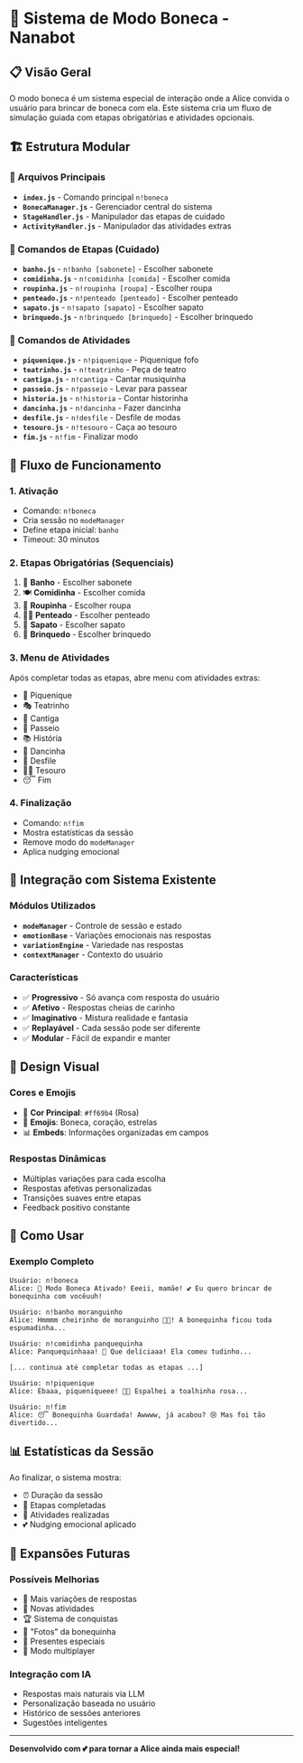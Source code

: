 # 🎀 Sistema de Modo Boneca - Nanabot

## 📋 Visão Geral

O modo boneca é um sistema especial de interação onde a Alice convida o usuário para brincar de boneca com ela. Este sistema cria um fluxo de simulação guiada com etapas obrigatórias e atividades opcionais.

## 🏗️ Estrutura Modular

### 📁 Arquivos Principais

- **`index.js`** - Comando principal `n!boneca`
- **`BonecaManager.js`** - Gerenciador central do sistema
- **`StageHandler.js`** - Manipulador das etapas de cuidado
- **`ActivityHandler.js`** - Manipulador das atividades extras

### 📁 Comandos de Etapas (Cuidado)

- **`banho.js`** - `n!banho [sabonete]` - Escolher sabonete
- **`comidinha.js`** - `n!comidinha [comida]` - Escolher comida
- **`roupinha.js`** - `n!roupinha [roupa]` - Escolher roupa
- **`penteado.js`** - `n!penteado [penteado]` - Escolher penteado
- **`sapato.js`** - `n!sapato [sapato]` - Escolher sapato
- **`brinquedo.js`** - `n!brinquedo [brinquedo]` - Escolher brinquedo

### 📁 Comandos de Atividades

- **`piquenique.js`** - `n!piquenique` - Piquenique fofo
- **`teatrinho.js`** - `n!teatrinho` - Peça de teatro
- **`cantiga.js`** - `n!cantiga` - Cantar musiquinha
- **`passeio.js`** - `n!passeio` - Levar para passear
- **`historia.js`** - `n!historia` - Contar historinha
- **`dancinha.js`** - `n!dancinha` - Fazer dancinha
- **`desfile.js`** - `n!desfile` - Desfile de modas
- **`tesouro.js`** - `n!tesouro` - Caça ao tesouro
- **`fim.js`** - `n!fim` - Finalizar modo

## 🎯 Fluxo de Funcionamento

### 1. **Ativação**
- Comando: `n!boneca`
- Cria sessão no `modeManager`
- Define etapa inicial: `banho`
- Timeout: 30 minutos

### 2. **Etapas Obrigatórias (Sequenciais)**
1. 🚿 **Banho** - Escolher sabonete
2. 🍽️ **Comidinha** - Escolher comida
3. 👗 **Roupinha** - Escolher roupa
4. 💇‍♀️ **Penteado** - Escolher penteado
5. 👟 **Sapato** - Escolher sapato
6. 🧸 **Brinquedo** - Escolher brinquedo

### 3. **Menu de Atividades**
Após completar todas as etapas, abre menu com atividades extras:
- 🧺 Piquenique
- 🎭 Teatrinho
- 🎵 Cantiga
- 🛝 Passeio
- 📚 História
- 💃 Dancinha
- 🌸 Desfile
- 🏴‍☠️ Tesouro
- 😴 Fim

### 4. **Finalização**
- Comando: `n!fim`
- Mostra estatísticas da sessão
- Remove modo do `modeManager`
- Aplica nudging emocional

## 🔧 Integração com Sistema Existente

### **Módulos Utilizados**
- **`modeManager`** - Controle de sessão e estado
- **`emotionBase`** - Variações emocionais nas respostas
- **`variationEngine`** - Variedade nas respostas
- **`contextManager`** - Contexto do usuário

### **Características**
- ✅ **Progressivo** - Só avança com resposta do usuário
- ✅ **Afetivo** - Respostas cheias de carinho
- ✅ **Imaginativo** - Mistura realidade e fantasia
- ✅ **Replayável** - Cada sessão pode ser diferente
- ✅ **Modular** - Fácil de expandir e manter

## 🎨 Design Visual

### **Cores e Emojis**
- 🎀 **Cor Principal**: `#ff69b4` (Rosa)
- 🎯 **Emojis**: Boneca, coração, estrelas
- 📊 **Embeds**: Informações organizadas em campos

### **Respostas Dinâmicas**
- Múltiplas variações para cada escolha
- Respostas afetivas personalizadas
- Transições suaves entre etapas
- Feedback positivo constante

## 🚀 Como Usar

### **Exemplo Completo**
```
Usuário: n!boneca
Alice: 🎀 Modo Boneca Ativado! Eeeii, mamãe! 💕 Eu quero brincar de bonequinha com vocêuuh!

Usuário: n!banho moranguinho
Alice: Hmmmm cheirinho de moranguinho 🍓✨! A bonequinha ficou toda espumadinha...

Usuário: n!comidinha panquequinha
Alice: Panquequinhaaa! 🥞 Que delíciaaa! Ela comeu tudinho...

[... continua até completar todas as etapas ...]

Usuário: n!piquenique
Alice: Ebaaa, piqueniqueee! 🌳🍓 Espalhei a toalhinha rosa...

Usuário: n!fim
Alice: 😴 Bonequinha Guardada! Awwww, já acabou? 😢 Mas foi tão divertido...
```

## 📊 Estatísticas da Sessão

Ao finalizar, o sistema mostra:
- ⏰ Duração da sessão
- 🎯 Etapas completadas
- 🎪 Atividades realizadas
- 💕 Nudging emocional aplicado

## 🔮 Expansões Futuras

### **Possíveis Melhorias**
- 🎨 Mais variações de respostas
- 🎪 Novas atividades
- 🏆 Sistema de conquistas
- 📸 "Fotos" da bonequinha
- 🎁 Presentes especiais
- 👥 Modo multiplayer

### **Integração com IA**
- Respostas mais naturais via LLM
- Personalização baseada no usuário
- Histórico de sessões anteriores
- Sugestões inteligentes

---

**Desenvolvido com 💕 para tornar a Alice ainda mais especial!**
